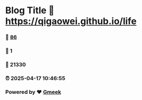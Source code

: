 # Blog Title :link: https://qigaowei.github.io/life 
### :page_facing_up: [86](https://qigaowei.github.io/life/tag.html) 
### :speech_balloon: 1 
### :hibiscus: 21330 
### :alarm_clock: 2025-04-17 10:46:55 
### Powered by :heart: [Gmeek](https://github.com/Meekdai/Gmeek)
